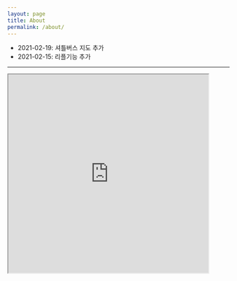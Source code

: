 ```yaml
---
layout: page
title: About
permalink: /about/
---
```


* 2021-02-19: 셔틀버스 지도 추가
* 2021-02-15: 리플기능 추가

-----

<iframe 
    width="90%" 
    height="450" 
    src="https://www.google.com/maps/d/u/0/embed?mid=16XmMZkf2_W6bPFprc6d3Etjq1g8K-ceN">
</iframe>
